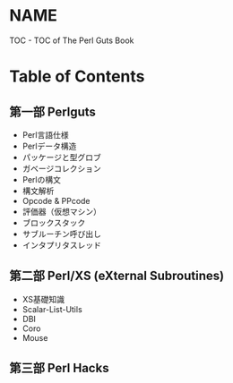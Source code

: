 # NAME

TOC - TOC of The Perl Guts Book

# Table of Contents

## 第一部 Perlguts

* Perl言語仕様
* Perlデータ構造
* パッケージと型グロブ
* ガベージコレクション
* Perlの構文
* 構文解析
* Opcode & PPcode
* 評価器（仮想マシン）
* ブロックスタック
* サブルーチン呼び出し
* インタプリタスレッド

## 第二部 Perl/XS (eXternal Subroutines)

* XS基礎知識
* Scalar-List-Utils
* DBI
* Coro
* Mouse

## 第三部 Perl Hacks



